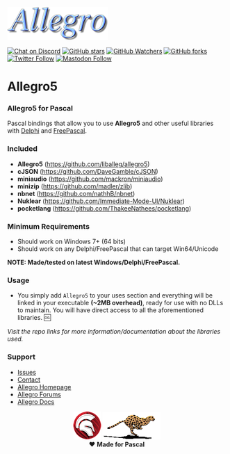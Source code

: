 ![Simple DirectMedia Layer](media/logo.png)  

[![Chat on Discord](https://img.shields.io/discord/754884471324672040.svg?logo=discord)](https://discord.gg/tPWjMwK) [![GitHub stars](https://img.shields.io/github/stars/tinyBigGAMES/Allegro5?style=social)](https://github.com/tinyBigGAMES/Allegro5/stargazers) [![GitHub Watchers](https://img.shields.io/github/watchers/tinyBigGAMES/Allegro5?style=social)](https://github.com/tinyBigGAMES/Allegro5/network/members) [![GitHub forks](https://img.shields.io/github/forks/tinyBigGAMES/Allegro5?style=social)](https://github.com/tinyBigGAMES/Allegro5/network/members)  
[![Twitter Follow](https://img.shields.io/twitter/follow/tinyBigGAMES?style=social)](https://twitter.com/tinyBigGAMES) <a href="https://mastodon.gamedev.place/@tinyBigGAMES" target="_blank">![Mastodon Follow](https://img.shields.io/mastodon/follow/109289725045534543?domain=https%3A%2F%2Fmastodon.gamedev.place%2F&style=social)</a>

# Allegro5
### Allegro5 for Pascal

Pascal bindings that allow you to use **Allegro5** and other useful libraries with <a href="https://www.embarcadero.com/es/products/delphi" target="_blank">Delphi</a> and <a href="https://www.freepascal.org" target="_blank">FreePascal</a>. 

### Included
- **Allegro5** (https://github.com/liballeg/allegro5)
- **cJSON** (https://github.com/DaveGamble/cJSON)
- **miniaudio** (https://github.com/mackron/miniaudio)
- **minizip** (https://github.com/madler/zlib)
- **nbnet** (https://github.com/nathhB/nbnet)
- **Nuklear** (https://github.com/Immediate-Mode-UI/Nuklear)
- **pocketlang** (https://github.com/ThakeeNathees/pocketlang)

### Minimum Requirements 
- Should work on Windows 7+ (64 bits)
- Should work on any Delphi/FreePascal that can target Win64/Unicode

**NOTE: Made/tested on latest Windows/Delphi/FreePascal.**

### Usage
- You simply add `Allegro5` to your uses section and everything will be linked in your executable **(~2MB overhead)**, ready for use with no DLLs to maintain. You will have direct access to all the aforementioned libraries. :cool:  

*Visit the repo links for more information/documentation about the libraries used.* 

### Support
- <a href="https://github.com/tinyBigGAMES/Allegro5/issues" target="_blank">Issues</a>
- <a href="https://tinybiggames.com/contact/" target="_blank">Contact</a>
- <a href="https://liballeg.org/" target="_blank">Allegro Homepage</a>
- <a href="https://www.allegro.cc/forums/" target="_blank">Allegro Forums</a>
- <a href="https://liballeg.org/a5docs/trunk/" target="_blank">Allegro Docs</a>

<p align="center">
 <a href="https://www.embarcadero.com/products/delphi" target="_blank"><img src="media/delphi.png"></a>
 <a href="https://www.freepascal.org" target="_blank"><img src="media/FreePascal.gif"></a><br/> 
 ♥ <b>Made for Pascal</b>
</p>
